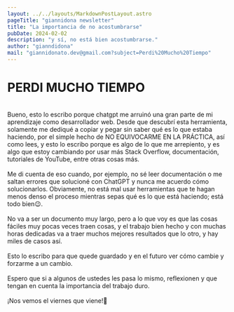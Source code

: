 ```yaml
---
layout: ../../layouts/MarkdownPostLayout.astro
pageTitle: "giannidona newsletter"
title: "La importancia de no acostumbrarse"
pubDate: 2024-02-02
description: "y sí, no está bien acostumbrarse."
author: "gianndidona"
mail: "giannidonato.dev@gmail.com?subject=Perdi%20Mucho%20Tiempo"
---
```


# **PERDI MUCHO TIEMPO**

<br>
Bueno, esto lo escribo porque chatgpt me arruinó una gran parte de mi aprendizaje como desarrollador web. Desde que descubrí esta herramienta, solamente me dediqué a copiar y pegar sin saber qué es lo que estaba haciendo, por el simple hecho de NO EQUIVOCARME EN LA PRÁCTICA, así como lees, y esto lo escribo porque es algo de lo que me arrepiento, y es algo que estoy cambiando por usar más Stack Overflow, documentación, tutoriales de YouTube, entre otras cosas más.
<br>
<br>
Me di cuenta de eso cuando, por ejemplo, no sé leer documentación o me saltan errores que solucioné con ChatGPT y nunca me acuerdo cómo solucionarlos. Obviamente, no está mal usar herramientas que te hagan menos denso el proceso mientras sepas qué es lo que está haciendo; está todo bien😉.
<br>
<br>
No va a ser un documento muy largo, pero a lo que voy es que las cosas fáciles muy pocas veces traen cosas, y el trabajo bien hecho y con muchas horas dedicadas va a traer muchos mejores resultados que lo otro, y hay miles de casos así.
<br>
<br>
Esto lo escribo para que quede guardado y en el futuro ver cómo cambie y forzarme a un cambio.
<br>
<br>
Espero que si a algunos de ustedes les pasa lo mismo, reflexionen y que tengan en cuenta la importancia del trabajo duro.
<br>
<br>
¡Nos vemos el viernes que viene!🫡

